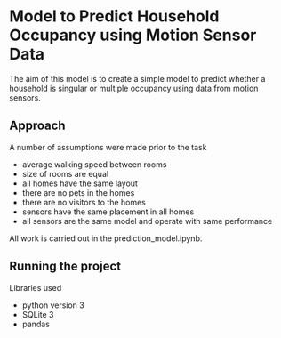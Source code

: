 # Model to Predict Household Occupancy using Motion Sensor Data
 
The aim of this model is to create a simple model to predict whether a household is singular or multiple occupancy using data from motion sensors. 


## Approach 

A number of assumptions were made prior to the task
- average walking speed between rooms
- size of rooms are equal
- all homes have the same layout
- there are no pets in the homes
- there are no visitors to the homes
- sensors have the same placement in all homes
- all sensors are the same model and operate with same performance

All work is carried out in the prediction_model.ipynb.

## Running the project
Libraries used
- python version 3
- SQLite 3
- pandas 

